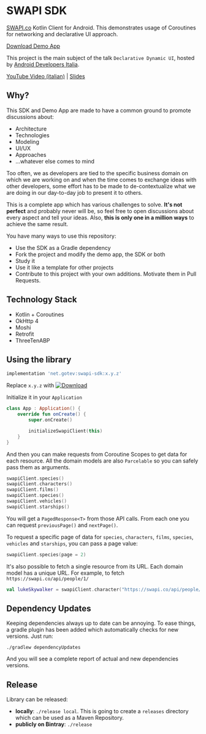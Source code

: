 # SWAPI SDK
[SWAPI.co](https://swapi.co/) Kotlin Client for Android. This demonstrates usage of Coroutines for networking and declarative UI approach.

[Download Demo App](https://github.com/gotev/swapi-android/releases/download/1.0.0/app-debug.apk)

This project is the main subject of the talk `Declarative Dynamic UI`, hosted by [Android Developers Italia](https://androiddevs.it).

[YouTube Video (italian)](https://www.youtube.com/watch?v=fivfxxW82gk) | [Slides](https://github.com/gotev/swapi-android/blob/master/assets/Declarative%20Dynamic%20UI.pdf)

## Why?
This SDK and Demo App are made to have a common ground to promote discussions about:
- Architecture
- Technologies
- Modeling
- UI/UX
- Approaches
- ...whatever else comes to mind

Too often, we as developers are tied to the specific business domain on which we are working on and when the time comes to exchange ideas with other developers, some effort has to be made to de-contextualize what we are doing in our day-to-day job to present it to others.

This is a complete app which has various challenges to solve. **It's not perfect** and probably never will be, so feel free to open discussions about every aspect and tell your ideas. Also, **this is only one in a million ways** to achieve the same result.

You have many ways to use this repository:
- Use the SDK as a Gradle dependency
- Fork the project and modify the demo app, the SDK or both
- Study it
- Use it like a template for other projects
- Contribute to this project with your own additions. Motivate them in Pull Requests.

## Technology Stack
- Kotlin + Coroutines
- OkHttp 4
- Moshi
- Retrofit
- ThreeTenABP

## Using the library
```groovy
implementation 'net.gotev:swapi-sdk:x.y.z'
```
Replace `x.y.z` with [ ![Download](https://api.bintray.com/packages/gotev/maven/swapi-sdk/images/download.svg) ](https://bintray.com/gotev/maven/swapi-sdk/_latestVersion)

Initialize it in your `Application`

```kotlin
class App : Application() {
    override fun onCreate() {
        super.onCreate()

        initializeSwapiClient(this)
    }
}
```

And then you can make requests from Coroutine Scopes to get data for each resource. All the domain models are also `Parcelable` so you can safely pass them as arguments.

```kotlin
swapiClient.species()
swapiClient.characters()
swapiClient.films()
swapiClient.species()
swapiClient.vehicles()
swapiClient.starships()
```

You will get a `PagedResponse<T>` from those API calls. From each one you can request `previousPage()` and `nextPage()`.

To request a specific page of data for `species`, `characters`, `films`, `species`, `vehicles` and `starships`, you can pass a page value:

```kotlin
swapiClient.species(page = 2)
```

It's also possible to fetch a single resource from its URL. Each domain model has a unique URL. For example, to fetch `https://swapi.co/api/people/1/`

```kotlin
val lukeSkywalker = swapiClient.character("https://swapi.co/api/people/1/")
```

## Dependency Updates
Keeping dependencies always up to date can be annoying. To ease things, a gradle plugin has been added which automatically checks for new versions. Just run:

```
./gradlew dependencyUpdates
```

And you will see a complete report of actual and new dependencies versions.

## Release
Library can be released:
- **locally**: `./release local`. This is going to create a `releases` directory which can be used as a Maven Repository.
- **publicly on Bintray**: `./release`

